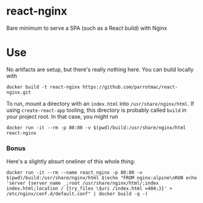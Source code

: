 # react-nginx
Bare minimum to serve a SPA (such as a React build) with Nginx

# Use

No artifacts are setup, but there's really nothing here. You can build locally with
```
docker build -t react-nginx https://github.com/parrotmac/react-nginx.git
```

To run, mount a directory with an `index.html` into `/usr/share/nginx/html`. If using `create-react-app` tooling, this directory is probably called `build` in your project root. In that case, you might run
```
docker run -it --rm -p 80:80 -v $(pwd)/build:/usr/share/nginx/html react-nginx
```

### Bonus

Here's a slightly absurt oneliner of this whole thing:

```
docker run -it --rm --name react_nginx -p 80:80 -v $(pwd)/build:/usr/share/nginx/html $(echo "FROM nginx:alpine\nRUN echo 'server {server_name _;root /usr/share/nginx/html/;index index.html;location / {try_files \$uri /index.html =404;}}' > /etc/nginx/conf.d/default.conf" | docker build -q -)
```
